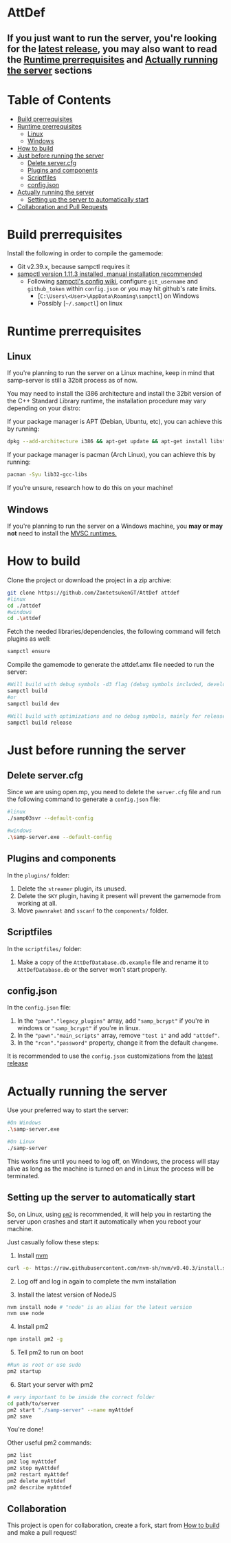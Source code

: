 # AttDef

## If you just want to run the server, you're looking for the [latest release](https://github.com/ZantetsukenGT/AttDef/releases/latest), you may also want to read the [Runtime prerrequisites](#runtime-prerrequisites) and [Actually running the server](#actually-running-the-server) sections

# Table of Contents

- [Build prerrequisites](#build-prerrequisites)
- [Runtime prerrequisites](#runtime-prerrequisites)
  - [Linux](#linux)
  - [Windows](#windows)
- [How to build](#how-to-build)
- [Just before running the server](#just-before-running-the-server)
  - [Delete server.cfg](#delete-servercfg)
  - [Plugins and components](#plugins-and-components)
  - [Scriptfiles](#scriptfiles)
  - [config.json](#configjson)
- [Actually running the server](#actually-running-the-server)
  - [Setting up the server to automatically start](#setting-up-the-server-to-automatically-start)
- [Collaboration and Pull Requests](#collaboration-and-pull-requests)


# Build prerrequisites
Install the following in order to compile the gamemode:
- Git v2.39.x, because sampctl requires it
- [sampctl version 1.11.3 installed, manual installation recommended](https://github.com/Southclaws/sampctl/wiki/Windows#installing-manually)
  - Following [sampctl's config wiki](https://github.com/Southclaws/sampctl/wiki/Configuration), configure `git_username` and `github_token` within `config.json` or you may hit github's rate limits.
    - [`C:\Users\<User>\AppData\Roaming\sampctl`] on Windows
    - Possibly [`~/.sampctl`] on linux

# Runtime prerrequisites
## Linux
If you're planning to run the server on a Linux machine, keep in mind that samp-server is still a 32bit process as of now.

You may need to install the i386 architecture and install the 32bit version of the C++ Standard Library runtime, the installation procedure may vary depending on your distro:

If your package manager is APT (Debian, Ubuntu, etc), you can achieve this by running:

```bash
dpkg --add-architecture i386 && apt-get update && apt-get install libstdc++6:i386
```

If your package manager is pacman (Arch Linux), you can achieve this by running:

```bash
pacman -Syu lib32-gcc-libs
```

If you're unsure, research how to do this on your machine!

## Windows
If you're planning to run the server on a Windows machine, you **may or may not** need to install the [MVSC runtimes.](https://www.techpowerup.com/download/visual-c-redistributable-runtime-package-all-in-one/)

# How to build

Clone the project or download the project in a zip archive:

```bash
git clone https://github.com/ZantetsukenGT/AttDef attdef
#linux
cd ./attdef
#windows
cd .\attdef
```

Fetch the needed libraries/dependencies, the following command will fetch plugins as well:

```bash
sampctl ensure
```

Compile the gamemode to generate the attdef.amx file needed to run the server:

```bash
#Will build with debug symbols -d3 flag (debug symbols included, development and for crashdetect to output useful info)
sampctl build
#or
sampctl build dev
```

```bash
#Will build with optimizations and no debug symbols, mainly for release builds
sampctl build release
```

# Just before running the server

## Delete server.cfg

Since we are using open.mp, you need to delete the `server.cfg` file and run the following command to generate a `config.json` file:

```bash
#linux
./samp03svr --default-config

#windows
.\samp-server.exe --default-config
```

## Plugins and components

In the `plugins/` folder:

1. Delete the `streamer` plugin, its unused.
2. Delete the `SKY` plugin, having it present will prevent the gamemode from working at all.
3. Move `pawnraket` and `sscanf` to the `components/` folder.

## Scriptfiles

In the `scriptfiles/` folder:

1. Make a copy of the `AttDefDatabase.db.example` file and rename it to `AttDefDatabase.db` or the server won't start properly.

## config.json

In the `config.json` file:

1. In the `"pawn"."legacy_plugins"` array, add `"samp_bcrypt"` if you're in windows or `"samp_bcrypt"` if you're in linux.
2. In the `"pawn"."main_scripts"` array, remove `"test 1"` and add `"attdef"`.
3. In the `"rcon"."password"` property, change it from the default `changeme`.

It is recommended to use the `config.json` customizations from the [latest release](https://github.com/ZantetsukenGT/AttDef/releases/latest) 

# Actually running the server
Use your preferred way to start the server:

```bash
#On Windows
.\samp-server.exe

#On Linux
./samp-server
```

This works fine until you need to log off, on Windows, the process will stay alive as long as the machine is turned on and in Linux the process will be terminated.

## Setting up the server to automatically start

So, on Linux, using [`pm2`](https://pm2.io/) is recommended, it will help you in restarting the server upon crashes and start it automatically when you reboot your machine.

Just casually follow these steps:

1. Install [nvm](https://github.com/nvm-sh/nvm)
```bash
curl -o- https://raw.githubusercontent.com/nvm-sh/nvm/v0.40.3/install.sh | bash
```

2. Log off and log in again to complete the nvm installation

3. Install the latest version of NodeJS

```bash
nvm install node # "node" is an alias for the latest version
nvm use node
```

4. Install pm2
```bash
npm install pm2 -g
```

5. Tell pm2 to run on boot
```bash
#Run as root or use sudo
pm2 startup
```

6. Start your server with pm2
```bash
# very important to be inside the correct folder
cd path/to/server
pm2 start "./samp-server" --name myAttdef
pm2 save
```

You're done!

Other useful pm2 commands:

```bash
pm2 list
pm2 log myAttdef
pm2 stop myAttdef
pm2 restart myAttdef
pm2 delete myAttdef
pm2 describe myAttdef
```

## Collaboration

This project is open for collaboration, create a fork, start from [How to build](#how-to-build) and make a pull request!
